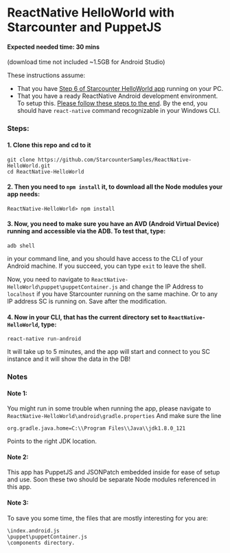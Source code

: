 # ReactNative HelloWorld with Starcounter and PuppetJS

#### Expected needed time: 30 mins 
(download time not included ~1.5GB for Android Studio)

These instructions assume:
* That you have [Step 6 of Starcounter HelloWorld app](https://starcounter.io/hello-world/cancel-delete-hello-world-part-6) running on your PC.
* That you have a ready ReactNative Android development environment. To setup this. [Please follow these steps to the end](https://facebook.github.io/react-native/docs/getting-started.html). By the end, you should have `react-native` command recognizable in your Windows CLI.

### Steps:
#### 1. Clone this repo and cd to it
```
git clone https://github.com/StarcounterSamples/ReactNative-HelloWorld.git
cd ReactNative-HelloWorld
```
#### 2. Then you need to `npm install` it, to download all the Node modules your app needs:
```
ReactNative-HelloWorld> npm install
```
#### 3. Now,  you need to make sure you have an AVD (Android Virtual Device) running and accessible via the ADB. To test that, type:
```
adb shell
```
in your command line, and you should have access to the CLI of your Android machine. If you succeed, you can type `exit` to leave the shell.

Now, you need to navigate to `ReactNative-HelloWorld\puppet\puppetContainer.js` and change the IP Address to `localhost` if you have Starcounter running on the same machine. Or to any IP address SC is running on. Save after the modification.

#### 4. Now in your CLI, that has the current directory set to `ReactNative-HelloWorld`, type:
```
react-native run-android
```
It will take up to 5 minutes, and the app will start and connect to you SC instance and it will show the data in the DB!

### Notes
#### Note 1:

You might run in some trouble when running the app, please navigate to `ReactNative-HelloWorld\android\gradle.properties`
And make sure the line
```
org.gradle.java.home=C:\\Program Files\\Java\\jdk1.8.0_121
```
Points to the right JDK location.

#### Note 2:
This app has PuppetJS and JSONPatch embedded inside for ease of setup and use. Soon these two should be separate Node modules referenced in this app.

#### Note 3:
To save you some time, the files that are mostly interesting for you are:
```
\index.android.js
\puppet\puppetContainer.js
\components directory.
```